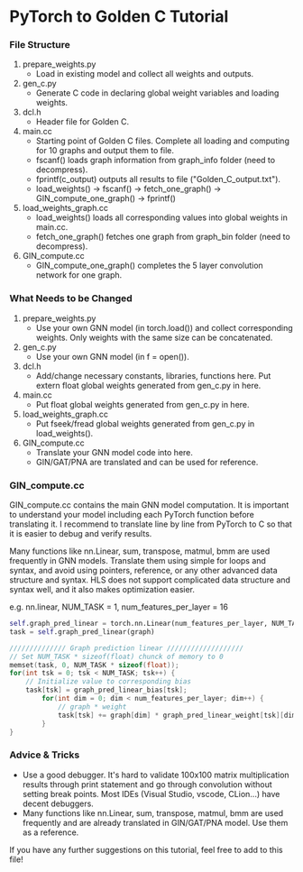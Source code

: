 # PyTorch to Golden C Tutorial

### File Structure
1. prepare_weights.py
	* Load in existing model and collect all weights and outputs.
2. gen_c.py
	* Generate C code in declaring global weight variables and loading weights.
3. dcl.h
	* Header file for Golden C.
4. main.cc
	* Starting point of Golden C files. Complete all loading and computing for 10 graphs and output them to file.
	* fscanf() loads graph information from graph_info folder (need to decompress).
	* fprintf(c_output) outputs all results to file ("Golden_C_output.txt").
	* load_weights() -> fscanf() -> fetch_one_graph() -> GIN_compute_one_graph() -> fprintf()
5. load_weights_graph.cc
	* load_weights() loads all corresponding values into global weights in main.cc.
	* fetch_one_graph() fetches one graph from graph_bin folder (need to decompress).
6. GIN_compute.cc
	* GIN_compute_one_graph() completes the 5 layer convolution network for one graph.

### What Needs to be Changed
1. prepare_weights.py
	* Use your own GNN model (in torch.load()) and collect corresponding weights. Only weights with the same size can be concatenated.
2. gen_c.py
	* Use your own GNN model (in f = open()).
3. dcl.h
	* Add/change necessary constants, libraries, functions here. Put extern float global weights generated from gen_c.py in here.
4. main.cc
	* Put float global weights generated from gen_c.py in here.
5. load_weights_graph.cc
	* Put fseek/fread  global weights generated from gen_c.py in load_weights().
6. GIN_compute.cc
	* Translate your GNN model code into here.
	* GIN/GAT/PNA are translated and can be used for reference.
### GIN_compute.cc

GIN_compute.cc contains the main GNN model computation. It is important to understand your model including each PyTorch function before translating it. I recommend to translate line by line from PyTorch to C so that it is easier to debug and verify results.

Many functions like nn.Linear, sum, transpose, matmul, bmm are used frequently in GNN models. Translate them using simple for loops and syntax, and avoid using pointers, reference, or any other advanced data structure and syntax. HLS does not support complicated data structure and syntax well, and it also makes optimization easier.

e.g. nn.linear, NUM_TASK = 1, num_features_per_layer = 16
```python
self.graph_pred_linear = torch.nn.Linear(num_features_per_layer, NUM_TASK)
task = self.graph_pred_linear(graph)
```
```c
////////////// Graph prediction linear ///////////////////
// Set NUM_TASK * sizeof(float) chunck of memory to 0
memset(task, 0, NUM_TASK * sizeof(float));
for(int tsk = 0; tsk < NUM_TASK; tsk++) {
	// Initialize value to corresponding bias
	task[tsk] = graph_pred_linear_bias[tsk];
		for(int dim = 0; dim < num_features_per_layer; dim++) {
			// graph * weight
			task[tsk] += graph[dim] * graph_pred_linear_weight[tsk][dim];
		}
}
```

### Advice & Tricks
* Use a good debugger. It's hard to validate 100x100 matrix multiplication results through print statement and go through convolution without setting break points. Most IDEs (Visual Studio, vscode, CLion...) have decent debuggers.
* Many functions like nn.Linear, sum, transpose, matmul, bmm are used frequently and are already translated in GIN/GAT/PNA model. Use them as a reference.

If you have any further suggestions on this tutorial, feel free to add to this file!